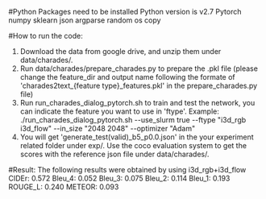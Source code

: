 #Python Packages need to be installed
Python version is v2.7
Pytorch
numpy
sklearn
json 
argparse
random
os
copy

#How to run the code:
   1. Download the data from google drive, and unzip them under data/charades/.
   2. Run data/charades/prepare_charades.py to prepare the .pkl file (please change the feature_dir and output name following the formate of 'charades2text_{feature type}_features.pkl' in the prepare_charades.py file)
   3. Run run_charades_dialog_pytorch.sh to train and test the network, you can indicate the feature you want to use in 'ftype'. Example: ./run_charades_dialog_pytorch.sh --use_slurm true --ftype "i3d_rgb i3d_flow" --in_size "2048 2048" --optimizer "Adam"
   4. You will get 'generate_test(valid)_b5_p0.0.json' in the your experiment related folder under exp/. Use the coco evaluation system to get the scores with the reference json file under data/charades/.

#Result:
The following results were obtained by using i3d_rgb+i3d_flow
CIDEr: 0.572
Bleu_4: 0.052
Bleu_3: 0.075
Bleu_2: 0.114
Bleu_1: 0.193
ROUGE_L: 0.240
METEOR: 0.093
